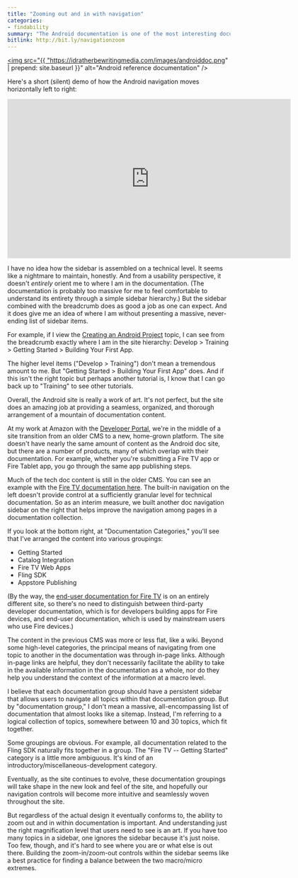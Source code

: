 ```yaml
---
title: "Zooming out and in with navigation"
categories:
- findability
summary: "The Android documentation is one of the most interesting documentation sites I've seen. To appreciate the site, look at the left sidebar navigation. Not only does it expand and collapse vertically in accordion style, it also moves right and left horizontally into additional level hierarchies. The site authors have made a massive sidebar menu more navigable through JavaScript wizardry."
bitlink: http://bit.ly/navigationzoom
---
```


<a href="https://developer.android.com/index.html"><img src="{{ "https://idratherbewritingmedia.com/images/androiddoc.png" | prepend: site.baseurl }}" alt="Android reference documentation" /></a>

Here's a short (silent) demo of how the Android navigation moves horizontally left to right:

<iframe width="640" height="360" src="https://www.youtube.com/embed/HayG4fB_XwE" frameborder="0" allowfullscreen></iframe>

I have no idea how the sidebar is assembled on a technical level. It seems like a nightmare to maintain, honestly. And from a usability perspective, it doesn't *entirely* orient me to where I am in the documentation. (The documentation is probably too massive for me to feel comfortable to understand its entirety through a simple sidebar hierarchy.) But the sidebar combined with the breadcrumb does as good a job as one can expect. And it does give me an idea of where I am without presenting a massive, never-ending list of sidebar items. 

For example, if I view the [Creating an Android Project](https://developer.android.com/training/basics/firstapp/creating-project.html) topic, I can see from the breadcrumb exactly where I am in the site hierarchy: Develop > Training > Getting Started > Building Your First App. 

The higher level items ("Develop > Training") don't mean a tremendous amount to me. But "Getting Started > Building Your First App" does. And if this isn't the right topic but perhaps another tutorial is, I know that I can go back up to "Training" to see other tutorials.

Overall, the Android site is really a work of art. It's not perfect, but the site does an amazing job at providing a seamless, organized, and thorough arrangement of a mountain of documentation content.

At my work at Amazon with the [Developer Portal](https://developer.amazon.com/), we're in the middle of a site transition from an older CMS to a new, home-grown platform. The site doesn't have nearly the same amount of content as the Android doc site, but there are a number of products, many of which overlap with their documentation. For example, whether you're submitting a Fire TV app or Fire Tablet app, you go through the same app publishing steps.

Much of the tech doc content is still in the older CMS. You can see an example with the [Fire TV documentation here](https://developer.amazon.com/public/solutions/devices/fire-tv/docs/getting-started-developing-apps-and-games-for-amazon-fire-tv). The built-in navigation on the left doesn't provide control at a sufficiently granular level for technical documentation. So as an interim measure, we built another doc navigation sidebar on the right that helps improve the navigation among pages in a documentation collection.

If you look at the bottom right, at "Documentation Categories," you'll see that I've arranged the content into various groupings:

*  Getting Started
*  Catalog Integration
*  Fire TV Web Apps
*  Fling SDK
*  Appstore Publishing

(By the way, the [end-user documentation for Fire TV](https://www.amazon.com/gp/help/customer/display.html?nodeId=201348270) is on an entirely different site, so there's no need to distinguish between third-party developer documentation, which is for developers building apps for Fire devices, and end-user documentation, which is used by mainstream users who use Fire devices.)

The content in the previous CMS was more or less flat, like a wiki. Beyond some high-level categories, the principal means of navigating from one topic to another in the documentation was through in-page links. Although in-page links are helpful, they don't necessarily facilitate the ability to take in the available information in the documentation as a whole, nor do they help you understand the context of the information at a macro level.

I believe that each documentation group should have a persistent sidebar that allows users to navigate all topics within that documentation group. But by "documentation group," I don't mean a massive, all-encompassing list of documentation that almost looks like a sitemap. Instead, I'm referring to a logical collection of topics, somewhere between 10 and 30 topics, which fit together. 

Some groupings are obvious. For example, all documentation related to the Fling SDK naturally fits together in a group. The "Fire TV -- Getting Started" category is a little more ambiguous. It's kind of an introductory/miscellaneous-development category.

Eventually, as the site continues to evolve, these documentation groupings will take shape in the new look and feel of the site, and hopefully our navigation controls will become more intuitive and seamlessly woven throughout the site.

But regardless of the actual design it eventually conforms to, the ability to zoom out and in within documentation is important. And understanding just the right magnification level that users need to see is an art. If you have too many topics in a sidebar, one ignores the sidebar because it's just noise. Too few, though, and it's hard to see where you are or what else is out there. Building the zoom-in/zoom-out controls within the sidebar seems like a best practice for finding a balance between the two macro/micro extremes.


